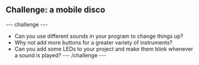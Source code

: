 ## Challenge: a mobile disco

--- challenge ---
- Can you use different sounds in your program to change things up?
- Why not add more buttons for a greater variety of instruments?
- Can you add some LEDs to your project and make them blink whenever a sound is played?
--- /challenge ---
